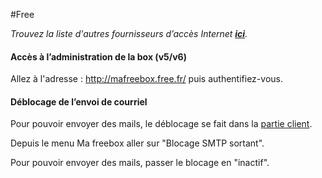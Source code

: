 #Free

*Trouvez la liste d'autres fournisseurs d’accès Internet **[ici](/isp_fr)**.*

#### Accès à l’administration de la box (v5/v6)

Allez à l'adresse : http://mafreebox.free.fr/ puis authentifiez-vous.

#### Déblocage de l’envoi de courriel

Pour pouvoir envoyer des mails, le déblocage se fait dans la [partie client](https://subscribe.free.fr/login/).

Depuis le menu Ma freebox aller sur "Blocage SMTP sortant".

Pour pouvoir envoyer des mails, passer le blocage en "inactif".